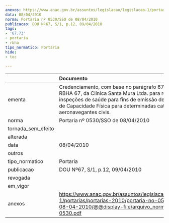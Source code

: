 ```yaml
---
anexos: https://www.anac.gov.br/assuntos/legislacao/legislacao-1/portarias/portarias-2010/portaria-no-0530-sso-de-08-04-2010/@@display-file/arquivo_norma/PA2010-0530.pdf
data: 08/04/2010
norma: Portaria nº 0530/SSO de 08/04/2010
publicacao: DOU Nº67, S/1, p.12, 09/04/2010
tags:
- '67.73'
- portaria
- rbha
tipo_normatico: Portaria
hide: 
- toc 
 
---
```


|                    | Documento                                                                                                                                                                                                                                |
|:-------------------|:-----------------------------------------------------------------------------------------------------------------------------------------------------------------------------------------------------------------------------------------|
| ementa             | Credenciamento, com base no parágrafo 67.73 (h) do RBHA 67, da Clínica Santa Mura Ltda. para realizar inspeções de saúde para fins de emissão de Certificados de Capacidade Física para determinadas categorias de aeronavegantes civis. |
| norma              | Portaria nº 0530/SSO de 08/04/2010                                                                                                                                                                                                       |
| tornada_sem_efeito |                                                                                                                                                                                                                                          |
| alterada           |                                                                                                                                                                                                                                          |
| data               | 08/04/2010                                                                                                                                                                                                                               |
| outros             |                                                                                                                                                                                                                                          |
| tipo_normatico     | Portaria                                                                                                                                                                                                                                 |
| publicacao         | DOU Nº67, S/1, p.12, 09/04/2010                                                                                                                                                                                                          |
| revogada           |                                                                                                                                                                                                                                          |
| em_vigor           |                                                                                                                                                                                                                                          |
| anexos             | https://www.anac.gov.br/assuntos/legislacao/legislacao-1/portarias/portarias-2010/portaria-no-0530-sso-de-08-04-2010/@@display-file/arquivo_norma/PA2010-0530.pdf                                                                        |